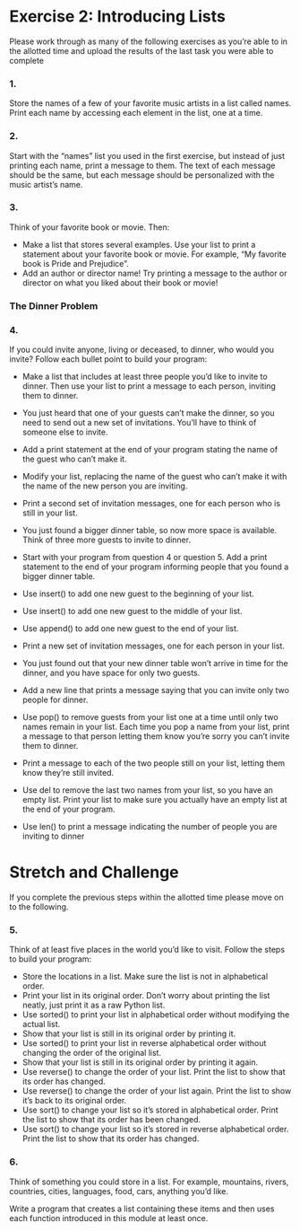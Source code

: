 # Exercise 2: Introducing Lists

Please work through as many of the following exercises as you’re able to in the allotted time and upload the results of the last task you were able to complete

### 1. 
Store the names of a few of your favorite music artists in a list called names. Print each name by accessing each element in the list, one at a time. 

### 2. 
Start with the “names” list you used in the first exercise, but instead of just printing each name, print a message to them. The text of each message should be the same, but each message should be personalized with the music artist’s name. 

### 3. 
Think of your favorite book or movie. Then:
- Make a list that stores several examples. Use your list to print a statement about your favorite book or movie. For example, “My favorite book is Pride and Prejudice”.
- Add an author or director name! Try printing a message to the author or director on what you liked about their book or movie!

### The Dinner Problem

### 4.
If you could invite anyone, living or deceased, to dinner, who would you invite? Follow each bullet point to build your program:
   
- Make a list that includes at least three people you’d like to invite to dinner. Then use your list to print a message to each person, inviting them to dinner.

- You just heard that one of your guests can’t make the dinner, so you need to send out a new set of invitations. You’ll have to think of someone else to invite.

- Add a print statement at the end of your program stating the name of the guest who can’t make it.

- Modify your list, replacing the name of the guest who can’t make it with the name of the new person you are inviting. 

- Print a second set of invitation messages, one for each person who is still in your list.

- You just found a bigger dinner table, so now more space is available. Think of three more guests to invite to dinner. 

- Start with your program from question 4 or question 5. Add a print statement to the end of your program informing people that you found a bigger dinner table.

- Use insert() to add one new guest to the beginning of your list. 

- Use insert() to add one new guest to the middle of your list.

- Use append() to add one new guest to the end of your list. 

- Print a new set of invitation messages, one for each person in your list.

- You just found out that your new dinner table won’t arrive in time for the dinner, and you have space for only two guests. 

- Add a new line that prints a message saying that you can invite only two people for dinner. 

- Use pop() to remove guests from your list one at a time until only two names remain in your list. Each time you pop a name from your list, print a message to that person letting them know you’re sorry you can’t invite them to dinner. 

- Print a message to each of the two people still on your list, letting them know they’re still invited. 

- Use del to remove the last two names from your list, so you have an empty list. Print your list to make sure you actually have an empty list at the end of your program. 

- Use len() to print a message indicating the number of people you are inviting to dinner

# Stretch and Challenge

If you complete the previous steps within the allotted time please move on to the following.

### 5.
Think of at least five places in the world you’d like to visit. Follow the steps to build your program: 

- Store the locations in a list. Make sure the list is not in alphabetical order.
- Print your list in its original order. Don’t worry about printing the list neatly, just print it as a raw Python list.
- Use sorted() to print your list in alphabetical order without modifying the actual list. 
- Show that your list is still in its original order by printing it. 
- Use sorted() to print your list in reverse alphabetical order without changing the order of the original list. 
- Show that your list is still in its original order by printing it again. 
- Use reverse() to change the order of your list. Print the list to show that its order has changed. 
- Use reverse() to change the order of your list again. Print the list to show it’s back to its original order. 
- Use sort() to change your list so it’s stored in alphabetical order. Print the list to show that its order has been changed. 
- Use sort() to change your list so it’s stored in reverse alphabetical order. Print the list to show that its order has changed.

### 6. 
Think of something you could store in a list. For example, mountains, rivers, countries, cities, languages, food, cars, anything you’d like. 

Write a program that creates a list containing these items and then uses each function introduced in this module at least once.


